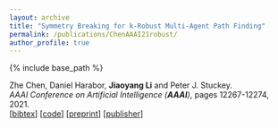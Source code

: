 ```yaml
---
layout: archive
title: "Symmetry Breaking for k-Robust Multi-Agent Path Finding"
permalink: /publications/ChenAAAI21robust/
author_profile: true
---
```


{% include base_path %}
                  
Zhe Chen, Daniel Harabor, **Jiaoyang Li** and Peter J. Stuckey.    
<i>AAAI Conference on Artificial Intelligence (**AAAI**)</i>, pages 12267-12274, 2021.        
[<a href="javascript:void(0)" onclick="(function(target, id) { if ($('#' + id).css('display') == 'block') { $('#' + id).hide('fast'); $(target).text('bibtex') } else { $('#' + id).show('fast'); $(target).text('bibtex▲') } })(this, 'bibtex-ChenAAAI21robust');">bibtex</a>]
[[code](https://github.com/nobodyczcz/Lazy-Train-and-K-CBS)] 
[[preprint](https://jiaoyang-li.github.io/files/ChenAAAI21robust.pdf)]
[[publisher](https://ojs.aaai.org/index.php/AAAI/article/view/17456)]
<div id="bibtex-ChenAAAI21robust" style="display:none">
<pre>@inproceedings{ChenAAAI21robust,
  author    = {Zhe Chen and Daniel Harabor and Jiaoyang Li and Peter J. Stuckey},
  title     = {Symmetry Breaking for k-Robust Multi-Agent Path Finding},
  booktitle = {Proceedings of the AAAI Conference on Artificial Intelligence (AAAI)},
  pages     = {12267--12274},
  year      = {2021}
}
</pre></div> 
     
         
